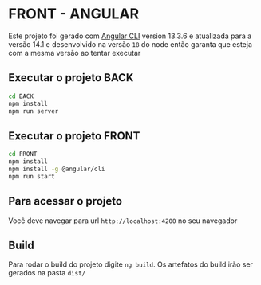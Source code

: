 # FRONT - ANGULAR

Este projeto foi gerado com [Angular CLI](https://github.com/angular/angular-cli)
version 13.3.6 e atualizada para a versão 14.1 e desenvolvido na versão `18` do node então garanta que esteja com a mesma versão ao tentar executar

## Executar o projeto BACK

```bash
cd BACK
npm install
npm run server
```

## Executar o projeto FRONT

```bash
cd FRONT
npm install
npm install -g @angular/cli
npm run start
```

## Para acessar o projeto

Você deve navegar para url `http://localhost:4200` no seu navegador

## Build

Para rodar o build do projeto digite `ng build`. Os artefatos do build irão ser gerados na pasta `dist/`

